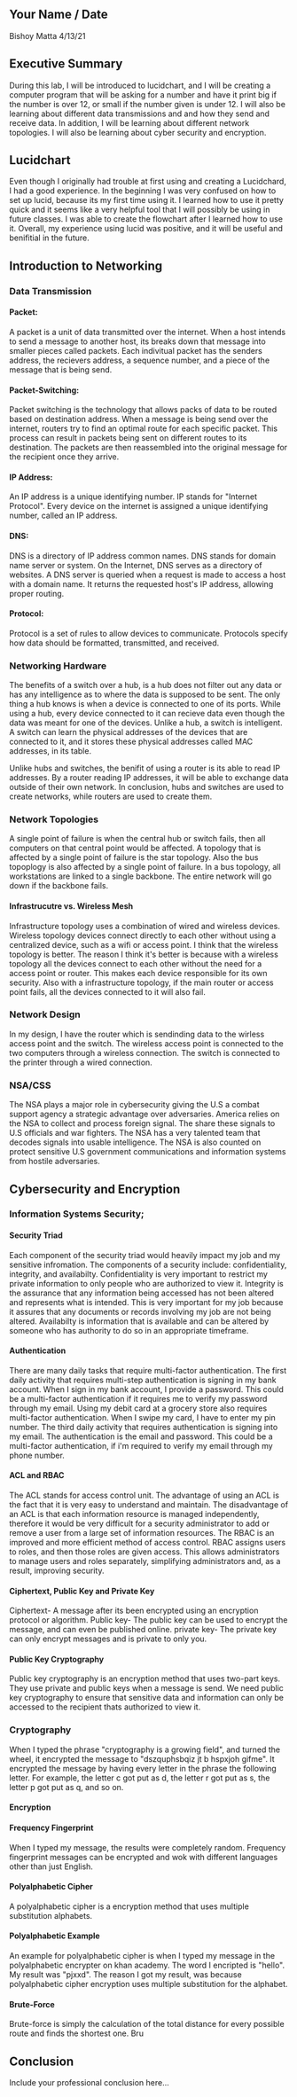 ## Your Name / Date
Bishoy Matta
4/13/21
## Executive Summary 
During this lab, I will be introduced to lucidchart, and I will be creating a computer program that will be asking for a number and have it print big if the number is over 12, or small if the number given is under 12. I will also be learning about different data transmissions and and how they send and receive data. In addition, I will be learning about different network topologies. I will also be learning about cyber security and encryption.

## Lucidchart
Even though I originally had trouble at first using and creating a Lucidchard, I had a good experience. In the beginning I was very confused on how to set up lucid, because its my first time using it. I learned how to use it pretty quick and it seems like a very helpful tool that I will possibly be using in future classes. I was able to create the flowchart after I learned how to use it. Overall, my experience using lucid was positive, and it will be useful and benifitial in the future.
## Introduction to Networking
### Data Transmission

#### Packet:  
A packet is a unit of data transmitted over the internet. When a host intends to send a message to another host, its breaks down that message into smaller pieces called packets. Each indivitual packet has the senders address, the recievers address, a sequence number, and a piece of the message that is being send.
#### Packet-Switching:
Packet switching is the technology that allows packs of data to be routed based on destination address. When a message is being send over the internet, routers try to find an optimal route for each specific packet. This process can result in packets being sent on different routes to its destination. The packets are then reassembled into the original message for the recipient once they arrive.
#### IP Address:
An IP address is a unique identifying number. IP stands for "Internet Protocol". Every device on the internet is assigned a unique identifying number, called an IP address.
#### DNS:
DNS is a directory of IP address common names. DNS stands for domain name server or system. On the Internet, DNS serves as a directory of websites. A DNS server is queried when a request is made to access a host with a domain name. It returns the requested host's IP address, allowing proper routing.
#### Protocol:
Protocol is a set of rules to allow devices to communicate. Protocols specify how data should be formatted, transmitted, and received.
### Networking Hardware
The benefits of a switch over a hub, is a hub does not filter out any data or has any intelligence as to where the data is supposed to be sent. The only thing a hub knows is when a device is connected to one of its ports. While using a hub, every device connected to it can recieve data even though the data was meant for one of the devices. Unlike a hub, a switch is intelligent. A switch can learn the physical addresses of the devices that are connected to it, and it stores these physical addresses called MAC addresses, in its table.

Unlike hubs and switches, the benifit of using a router is its able to read IP addresses. By a router reading IP addresses, it will be able to exchange data outside of their own network. In conclusion, hubs and switches are used to create networks, while routers are used to create them. 
### Network Topologies
A single point of failure is when the central hub or switch fails, then all computers on that central point would be affected. A topology that is affected by a single point of failure is the star topology. Also the bus topoplogy is also affected by a single point of failure. In a bus topology, all workstations are linked to a single backbone. The entire network will go down if the backbone fails.

#### Infrastrucutre vs. Wireless Mesh
Infrastructure topology uses a combination of wired and wireless devices. Wireless topology devices connect directly to each other without using a centralized device, such as a wifi or access point. I think that the wireless topology is better. The reason I think it's better is because with a wireless topology all the devices connect to each other without the need for a access point or router. This makes each device responsible for its own security. Also with a infrastructure topology, if the main router or access point fails, all the devices connected to it will also fail.
### Network Design
In my design, I have the router which is sendinding data to the wirless access point and the switch. The wireless access point is connected to the two computers through a wireless connection. The switch is connected to the printer through a wired connection.
### NSA/CSS
The NSA plays a major role in cybersecurity giving the U.S a combat support agency a strategic advantage over adversaries. America relies on the NSA to collect and process foreign signal. The share these signals to U.S officials and war fighters. The NSA has a very talented team that decodes signals into usable intelligence. The NSA is also counted on protect sensitive U.S government communications and information systems from hostile adversaries.
## Cybersecurity and Encryption

### Information Systems Security;

#### Security Triad
Each component of the security triad would heavily impact my job and my sensitive infromation. The components of a security include: confidentiality, integrity, and availabilty. Confidentiality is very important to restrict my private information to only people who are authorized to view it. Integrity is the assurance that any information being accessed has not been altered and represents what is intended. This is very important for my job because it assures that any documents or records involving my job are not being altered. Availabilty is information that is available and can be altered by someone who has authority to do so in an appropriate timeframe.
#### Authentication
There are many daily tasks that require multi-factor authentication. The first daily activity that requires multi-step authentication is signing in my bank account. When I sign in my bank account, I provide a password. This could be a multi-factor authentication if it requires me to verify my password through my email. Using my debit card at a grocery store also requires multi-factor authentication. When I swipe my card, I have to enter my pin number. The third daily activity that requires authentication is signing into my email. The authentication is the email and password. This could be a multi-factor authentication, if i'm required to verify my email through my phone number.
#### ACL and RBAC
 The ACL stands for access control unit. The advantage of using an ACL is the fact that it is very easy to understand and maintain. The disadvantage of an ACL is that each information resource is managed independently, therefore it would be very difficult for a security administrator to add or remove a user from a large set of information resources. The RBAC is an improved and more efficient method of access control. RBAC assigns users to roles, and then those roles are given access. This allows administrators to manage users and roles separately, simplifying administrators and, as a result, improving security. 
#### Ciphertext, Public Key and Private Key
Ciphertext- A message after its been encrypted using an encryption protocol or algorithm.
Public key- The public key can be  used to encrypt the message, and can even be published online. 
private key- The private key can only encrypt messages and is private to only you.
#### Public Key Cryptography
Public key cryptography is an encryption method that uses two-part keys. They use private and public keys when a message is send. We need public key cryptography to ensure that sensitive data and information can only be accessed to the recipient thats authorized to view it.
### Cryptography
When I typed the phrase "cryptography is a growing field", and turned the wheel, it encrypted the message to "dszquphsbqiz jt b hspxjoh gifme". It encrypted the message by having every letter in the phrase the following letter. For example, the letter c got put as d, the letter r got put as s, the letter p got put as q, and so on.
#### Encryption

#### Frequency Fingerprint
When I typed my message, the results were completely random. Frequency fingerprint messages can be encrypted and wok with different languages other than just English.
#### Polyalphabetic Cipher
A polyalphabetic cipher is a encryption method that uses multiple substitution alphabets. 
#### Polyalphabetic Example
An example for polyalphabetic cipher is when I typed my message in the polyalphabetic encrypter on khan academy. The word I encripted is "hello". My result was "pjxxd". The reason I got my result, was because polyalphabetic cipher encryption uses multiple substitution for the alphabet.
#### Brute-Force
Brute-force is simply the calculation of the total distance for every possible route and finds the shortest one. Bru
## Conclusion
Include your professional conclusion here...

